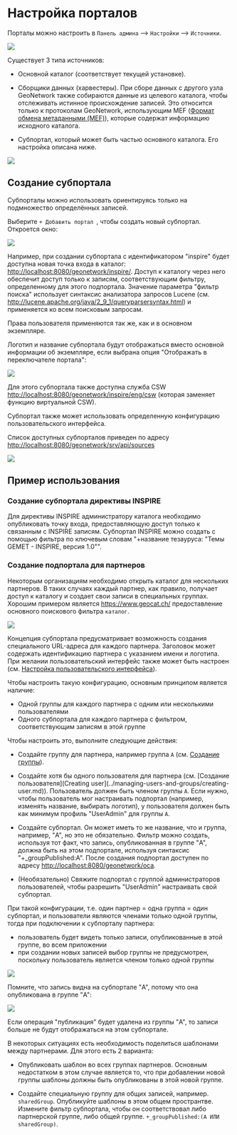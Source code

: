 # Настройка порталов

Порталы можно настроить в `Панель админа` --> `Настройки` --> `Источники`.

![](img/portal-access.ru.png)

Существует 3 типа источников:

- Основной каталог (соответствует текущей установке). 

- Сборщики данных (харвестеры). При сборе данных с другого узла GeoNetwork также собираются данные из целевого каталога, 
  чтобы отслеживать истинное происхождение записей. Это относится только к протоколам GeoNetwork, 
  использующим MEF ([Формат обмена метаданными (MEF)](../../annexes/mef-format.md)), которые содержат информацию исходного каталога.

- Субпортал, который может быть частью основного каталога. Его настройка описана ниже.

![](img/portal-types.png)

## Создание субпортала

Субпорталы можно использовать ориентируясь только на подмножество определённых записей.

Выберите `+ Добавить портал `, чтобы создать новый субпортал. Откроется окно:

![](img/portal-subportal.png)

Например, при создании субпортала с идентификатором "inspire" будет доступна новая точка входа в каталог: <http://localhost:8080/geonetwork/inspire/>. 
Доступ к каталогу через него обеспечит доступ только к записям, соответствующим фильтру, определенному для этого подпортала. 
Значение параметра "фильтр поиска" использует синтаксис анализатора запросов Lucene (см. <http://lucene.apache.org/java/2_9_1/queryparsersyntax.html>) 
и применяется ко всем поисковым запросам.

Права пользователя применяются так же, как и в основном экземпляре.

Логотип и название субпортала будут отображаться вместо основной информации об экземпляре, если выбрана опция "Отображать в переключателе портала":

![](img/portal-header.png)

Для этого субпортала также доступна служба CSW <http://localhost:8080/geonetwork/inspire/eng/csw> (которая заменяет функцию виртуальной CSW).

Субпортал также может использовать определенную конфигурацию пользовательского интерфейса.

Список доступных субпорталов приведен по адресу <http://localhost:8080/geonetwork/srv/api/sources>

![](img/portal-list.png)


## Пример использования

### Создание субпортала директивы INSPIRE

Для директивы INSPIRE администратору каталога необходимо опубликовать точку входа, предоставляющую доступ только к связанным с INSPIRE записям. 
Субпортал INSPIRE можно создать с помощью фильтра по ключевым словам "+название тезауруса: "Темы GEMET - INSPIRE, версия 1.0"".

### Создание подпортала для партнеров

Некоторым организациям необходимо открыть каталог для нескольких партнеров. 
В таких случаях каждый партнер, как правило, получает доступ к каталогу и создает свои записи в специальных группах. 
Хорошим примером является <https://www.geocat.ch/> предоставление основного поискового фильтра `каталог`.

![](img/portal-geocatch.png)

Концепция субпортала предусматривает возможность создания специального URL-адреса для каждого партнера. 
Заголовок может содержать идентификацию партнера с указанием имени и логотипа. 
При желании пользовательский интерфейс также может быть настроен (см. [Настройка пользовательского интерфейса](user-interface-configuration.md)).

Чтобы настроить такую конфигурацию, основным принципом является наличие:

- Одной группы для каждого партнера с одним или несколькими пользователями
- Одного субпортала для каждого партнера с фильтром, соответствующим записям в этой группе

Чтобы настроить это, выполните следующие действия:

- Создайте группу для партнера, например группа `A` (см. [Создание группы](../managing-users-and-groups/creating-group.md)).

- Создайте хотя бы одного пользователя для партнера (см. [Создание пользователя](Creating user](../managing-users-and-groups/creating-user.md)). 
  Пользователь должен быть членом группы `A`. Если нужно, чтобы пользователь мог настраивать подпортал (например, изменять название, выбирать логотип), 
  у пользователя должен быть как минимум профиль "UserAdmin" для группы `A`.
 
- Создайте cубпортал. Он может иметь то же название, что и группа, например, "A", но это не обязательно. 
  Фильтр можно создать, используя тот факт, что запись, опубликованная в группе "A", должна быть на этом подпортале, 
  используя синтаксис "+_groupPublished:A". После создания подпортал доступен по адресу <http://localhost:8080/geonetwork/oca>.

- (Необязательно) Свяжите подпортал с группой администраторов пользователей, чтобы разрешить "UserAdmin" настраивать свой cубпортал.

При такой конфигурации, т.е. один партнер = одна группа = один cубпортал, и
пользователи являются членами только одной группы, тогда при подключении к cубпорталу партнера:

- пользователь будет видеть только записи, опубликованные в этой группе, во всем приложении
- при создании новых записей выбор группы не предусмотрен, поскольку пользователь является членом только одной группы

![](img/portal-oca-newrecord.png)

Помните, что запись видна на cубпортале "A", потому что она опубликована в группе "A":

![](img/portal-oca-privileges.png)

Если операция "публикация" будет удалена из группы "A", то записи больше не будут отображаться на этом cубпортале.

В некоторых ситуациях есть необходимость поделиться шаблонами между партнерами. Для этого есть 2 варианта:

- Опубликовать шаблон во всех группах партнеров. 
  Основным недостатком в этом случае является то, что при добавлении новой группы шаблоны должны быть опубликованы в этой новой группе.

- Создайте специальную группу для общих записей, например. `sharedGroup`. 
  Опубликуйте шаблоны в этом общем пространтве. Измените фильтр субпортала, чтобы он соответствовал либо партнерской группе,
  либо общей группе. `+_groupPublished:(A ИЛИ sharedGroup)`.
